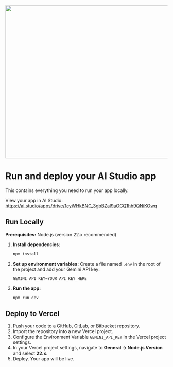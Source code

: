 <div align="center">
<img width="1200" height="475" alt="GHBanner" src="https://github.com/user-attachments/assets/0aa67016-6eaf-458a-adb2-6e31a0763ed6" />
</div>

# Run and deploy your AI Studio app

This contains everything you need to run your app locally.

View your app in AI Studio: https://ai.studio/apps/drive/1cyWHkBNC_3gbBZal9aOCQ1hh9QNiKOwq

## Run Locally

**Prerequisites:**  Node.js (version 22.x recommended)

1.  **Install dependencies:**
    ```bash
    npm install
    ```
2.  **Set up environment variables:**
    Create a file named `.env` in the root of the project and add your Gemini API key:
    ```
    GEMINI_API_KEY=YOUR_API_KEY_HERE
    ```
3.  **Run the app:**
    ```bash
    npm run dev
    ```

## Deploy to Vercel

1.  Push your code to a GitHub, GitLab, or Bitbucket repository.
2.  Import the repository into a new Vercel project.
3.  Configure the Environment Variable `GEMINI_API_KEY` in the Vercel project settings.
4.  In your Vercel project settings, navigate to **General → Node.js Version** and select **22.x**.
5.  Deploy. Your app will be live.